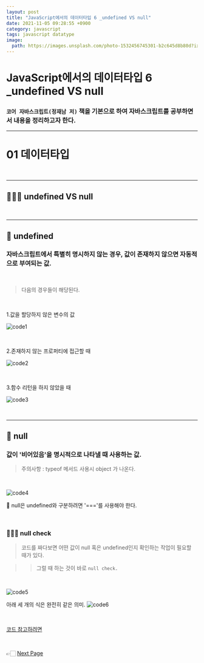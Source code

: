 ```yaml
---
layout: post
title: "JavaScript에서의 데이터타입 6 _undefined VS null"
date: 2021-11-05 09:28:55 +0900
category: javascript
tags: javascript datatype
image:
  path: https://images.unsplash.com/photo-1532456745301-b2c645d8b80d?ixid=MnwxMjA3fDB8MHxwaG90by1wYWdlfHx8fGVufDB8fHx8&ixlib=rb-1.2.1&auto=format&fit=crop&w=1974&q=80
---
```


# JavaScript에서의 데이터타입 6 \_undefined VS null

### `코어 자바스크립트(정재남 저)` 책을 기본으로 하여 자바스크립트를 공부하면서 내용을 정리하고자 한다.

---

# 01 데이터타입

<br>

---

## 👨🏻‍💻 undefined VS null

<br>

---

## 🤪 undefined

### **자바스크립트에서 특별히 명시하지 않는 경우, 값이 존재하지 않으면 자동적으로 부여되는 값.**

<br>

> 다음의 경우들이 해당된다.

<br>

1.값을 할당하지 않은 변수의 값

![code1](https://user-images.githubusercontent.com/79234473/140304137-86eb946e-e8b1-4da8-9728-61d38ef67d84.png)

<br>

2.존재하지 않는 프로퍼티에 접근할 때

![code2](https://user-images.githubusercontent.com/79234473/140304274-89090758-913a-4a9f-bdc8-f42540f27c6e.png)

<br>

3.함수 리턴을 하지 않았을 때

![code3](https://user-images.githubusercontent.com/79234473/140304281-a1c9fbba-730b-422b-9f30-9e2c79a15ed4.png)

<br>

---

## 🤪 null

### **값이 '비어있음'을 명시적으로 나타낼 때 사용하는 값.**

> 주의사항 : typeof 메서드 사용시 object 가 나온다.

<br>

![code4](https://user-images.githubusercontent.com/79234473/140304285-a88e80fd-4ca1-4982-93c1-bd6cc01994a1.png)

🤔 null은 undefined와 구분하려면 '==='를 사용해야 한다.

<br>

### 🕵🏼‍♂️ **null check**

> 코드를 짜다보면 어떤 값이 null 혹은 undefined인지 확인하는 작업이 필요할 때가 있다.

> > 그럴 때 하는 것이 바로 `null check.`

<br>

![code5](https://user-images.githubusercontent.com/79234473/140304288-04d216bd-0069-4c12-ace7-35a97bd12159.png)

아래 세 개의 식은 완전히 같은 의미.
![code6](https://user-images.githubusercontent.com/79234473/140304297-87f67012-9973-4134-8c1b-d7cd5a3b5c6d.png)

<br>

[코드 참고하려면](https://github.com/Gryffindor0ne/studyNote/blob/main/JavaScript/DataType6.md)

<br>

👉🏻 [Next Page](http://127.0.0.1:4000/javascript/2021-11-06-ExecutionContext/)
